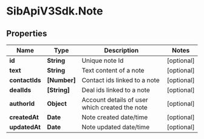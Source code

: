 # SibApiV3Sdk.Note

## Properties
Name | Type | Description | Notes
------------ | ------------- | ------------- | -------------
**id** | **String** | Unique note Id | [optional] 
**text** | **String** | Text content of a note | [optional] 
**contactIds** | **[Number]** | Contact ids linked to a note | [optional] 
**dealIds** | **[String]** | Deal ids linked to a note | [optional] 
**authorId** | **Object** | Account details of user which created the note | [optional] 
**createdAt** | **Date** | Note created date/time | [optional] 
**updatedAt** | **Date** | Note updated date/time | [optional] 


